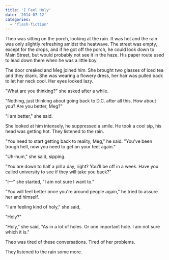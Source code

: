 ```yaml
---
title: 'I Feel Holy'
date: '2014-07-12'
categories:
  - 'flash-fiction'
---
```


Theo was sitting on the porch, looking at the rain. It was hot and the rain was
only slightly refreshing amidst the heatwave. The street was empty, except for
the drops, and if he got off the porch, he could look down to Main Street, but
would probably not see it in the haze. His paper route used to lead down there
when he was a little boy.

<!-- truncate -->


The door creaked and Meg joined him. She brought two glasses of iced tea and
they drank. She was wearing a flowery dress, her hair was pulled back to let her
neck cool. Her eyes looked lazy.

"What are you thinking?" she asked after a while.

"Nothing, just thinking about going back to D.C. after all this. How about you?
Are you better, Meg?"

"I am better," she said.

She looked at him intensely, he suppressed a smile. He took a cool sip, his head
was getting hot. They listened to the rain.

"You need to start getting back to reality, Meg," he said. "You've been trough
hell, now you need to get on your feet again."

"Uh-hum," she said, sipping.

"You are down to half a pill a day, right? You'll be off in a week. Have you
called university to see if they will take you back?"

"I—" she started, "I am not sure I want to."

"You will feel better once you're around people again," he tried to assure her
and himself.

"I am feeling kind of holy," she said,

"Holy?"

"Holy," she said, "As in a lot of holes. Or one important hole. I am not sure
which it is."

Theo was tired of these conversations. Tired of her problems.

They listened to the rain some more.
